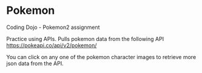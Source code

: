 # Pokemon

Coding Dojo - Pokemon2 assignment

Practice using APIs.  Pulls pokemon data from the following API https://pokeapi.co/api/v2/pokemon/ 

You can click on any one of the pokemon character images to retrieve more json data from the API.

